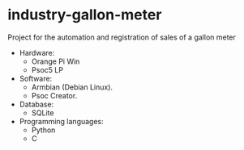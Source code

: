 # industry-gallon-meter
Project for the automation and registration of sales of a gallon meter

- Hardware:
    - Orange Pi Win
    - Psoc5 LP
- Software:
    - Armbian (Debian Linux).
    - Psoc Creator.
- Database:
    - SQLite
- Programming languages:
    - Python
    - C     
